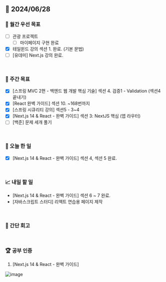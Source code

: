 ## 📅 2024/06/28

### 🚀 월간 우선 목표

- [ ] 관광 프로젝트
  - [ ] 마이페이지 구현 완료
- [x] 테일윈드 강의 섹션 1. 완료. (기본 문법)
- [ ] [유데미] Next.js 강의 완료.

<br />

### 👏 주간 목표

- [x] [스프링 MVC 2편 - 백엔드 웹 개발 핵심 기술] 섹션 4. 검증1 - Validation (섹션4 끝내기)
- [x] [React 완벽 가이드] 섹션 10. ~168번까지
- [x] [스프링 시큐리티 강의] 섹션5 - 3~4
- [x] [Next.js 14 & React - 완벽 가이드] 섹션 3: NextJS 핵심 (앱 라우터)
- [ ] [백준] 문제 세개 풀기

<br />

### 💯 오늘 한 일

- [x] [Next.js 14 & React - 완벽 가이드] 섹션 4, 섹션 5 완료.

<br />

### 📈 내일 할 일

- [Next.js 14 & React - 완벽 가이드] 섹션 6 ~ 7 완료.
- [자바스크립트 스터디] 리액트 연습용 페이지 제작

<br />

### 🤔 간단 회고

<br />

### 🏆 공부 인증

1. [Next.js 14 & React - 완벽 가이드]

![image](https://github.com/suld2495/TIL/assets/42727909/1e83f404-95dc-4154-980a-1c2fd24dfdb8)
